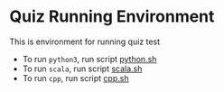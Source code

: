 # Quiz Running Environment

This is environment for running quiz test

+ To run `python3`, run script [python.sh]("./python/python.sh")
+ To run `scala`, run script [scala.sh]("./scala/scala.sh")
+ To run `cpp`, run script [cpp.sh]("./cpp/cpp.sh")
